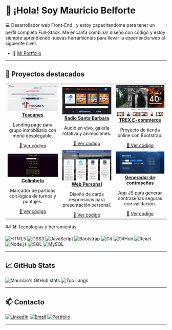 
# 👋 ¡Hola! Soy Mauricio Belforte

💻 Desarrollador web Front-End , y estoy capacitandome para tener un perfil completo Full-Stack. Me encanta combinar diseño con código y estoy siempre aprendiendo nuevas herramientas para llevar la experiencia web al siguiente nivel.

- 🎨 [Mi Portfolio](https://mauriciobelforte.github.io/mi-portfolio/)

---

## 🚀 Proyectos destacados

<table>
  <tr>
    <td align="center">
      <a href="https://toscanes.com.ar/" target="_blank">
        <img src="img/Web-Toscanes.png" width="220px"><br/>
        <strong>Toscanes</strong>
      </a>
      <p>Landing page para grupo inmobiliario con menú desplegable.</p>
      <a href="#">🔗 Ver código</a>
    </td>
    <td align="center">
      <a href="https://mauriciobelforte.github.io/radio-Santa-Barbara/" target="_blank">
        <img src="img/Web-Santa-Barbara.png" width="220px"><br/>
        <strong>Radio Santa Barbara</strong>
      </a>
      <p>Audio en vivo, galería rotativa y animaciones.</p>
      <a href="https://github.com/MauricioBelforte/radio-Santa-Barbara" target="_blank">🔗 Ver código</a>
    </td>
    <td align="center">
      <a href="https://mauriciobelforte.github.io/Proyecto-CaC-Nodejs/" target="_blank">
        <img src="img/Web-Ecommerce.png" width="220px"><br/>
        <strong>TREX E-commerce</strong>
      </a>
      <p>Proyecto de tienda online con Bootstrap.</p>
      <a href="https://github.com/MauricioBelforte/Proyecto-CaC-Nodejs" target="_blank">🔗 Ver código</a>
    </td>
  </tr>
  <tr>
    <td align="center">
      <a href="https://mauriciobelforte.github.io/proyecto-marcador-gana-sigue/" target="_blank">
        <img src="img/Web-Colimbeta.png" width="220px"><br/>
        <strong>Colimbeta</strong>
      </a>
      <p>Marcador de partidas con lógica de turnos y puntajes.</p>
      <a href="https://github.com/MauricioBelforte/proyecto-marcador-gana-sigue" target="_blank">🔗 Ver código</a>
    </td>
    <td align="center">
      <a href="https://empleoonlinecripto.web.app/" target="_blank">
        <img src="img/Web-Cards.png" width="220px"><br/>
        <strong>Web Personal</strong>
      </a>
      <p>Diseño de cards responsivas para presentación personal.</p>
      <a href="#">🔗 Ver código</a>
    </td>
    <td align="center">
      <a href="https://mauriciobelforte.github.io/InmersionDev-Generador-de-contrasenas-Clase1/" target="_blank">
        <img src="img/Generador-De-Contra.png" width="220px"><br/>
        <strong>Generador de contraseñas</strong>
      </a>
      <p>App JS para generar contraseñas seguras con validación.</p>
      <a href="https://github.com/MauricioBelforte/InmersionDev-Generador-de-contrasenas-Clase1/tree/main" target="_blank">🔗 Ver código</a>
    </td>
  </tr>
</table>
## 🛠️ Tecnologías y herramientas

![HTML5](https://img.shields.io/badge/-HTML5-E34F26?style=flat&logo=html5&logoColor=white)
![CSS3](https://img.shields.io/badge/-CSS3-1572B6?style=flat&logo=css3&logoColor=white)
![JavaScript](https://img.shields.io/badge/-JavaScript-F7DF1E?style=flat&logo=javascript&logoColor=black)
![Bootstrap](https://img.shields.io/badge/-Bootstrap-7952B3?style=flat&logo=bootstrap&logoColor=white)
![Git](https://img.shields.io/badge/-Git-F05032?style=flat&logo=git&logoColor=white)
![GitHub](https://img.shields.io/badge/-GitHub-181717?style=flat&logo=github&logoColor=white)
![React](https://img.shields.io/badge/-React-61DAFB?style=flat&logo=react&logoColor=black)
![Node.js](https://img.shields.io/badge/-Node.js-339933?style=flat&logo=nodedotjs&logoColor=white)
![SQL](https://img.shields.io/badge/-SQL-4479A1?style=flat&logo=postgresql&logoColor=white)
![MySQL](https://img.shields.io/badge/-MySQL-005C84?style=flat&logo=mysql&logoColor=white)

---

## 📈 GitHub Stats

![Mauricio's GitHub stats](https://github-readme-stats.vercel.app/api?username=MauricioBelforte&show_icons=true&theme=tokyonight)
![Top Langs](https://github-readme-stats.vercel.app/api/top-langs/?username=MauricioBelforte&layout=compact&theme=tokyonight)

---

## 📫 Contacto

[![LinkedIn](https://img.shields.io/badge/-LinkedIn-blue?style=flat&logo=linkedin&logoColor=white)](https://www.linkedin.com/in/mauriciobelforte/)
[![Email](https://img.shields.io/badge/-Email-D14836?style=flat&logo=gmail&logoColor=white)](mailto:mauriciobelforte@gmail.com)
[![Portfolio](https://img.shields.io/badge/-Portafolio-000?style=flat&logo=vercel&logoColor=white)](https://mauriciobelforte.github.io/mi-portfolio/)

---

